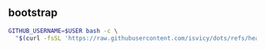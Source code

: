 ## bootstrap

```bash
GITHUB_USERNAME=$USER bash -c \
  "$(curl -fsSL 'https://raw.githubusercontent.com/isvicy/dots/refs/heads/main/hack/bootstrap-machine.sh')"
```
